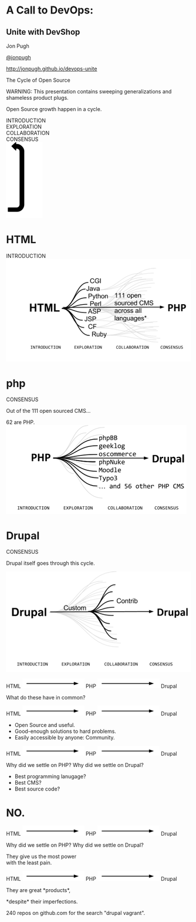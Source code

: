 A Call to DevOps:
=================

Unite with DevShop
------------------

Jon Pugh

[@jonpugh](http://twitter.com/jonpugh)

http://jonpugh.github.io/devops-unite



The Cycle of Open Source



<div class="fragment">
  WARNING:
  This presentation contains sweeping generalizations and shameless product plugs.
</div>






Open Source growth happen in a cycle.



<div class="fragment">
  INTRODUCTION
</div>
<div class="fragment">
    EXPLORATION
</div>
<div class="fragment">
    COLLABORATION
</div>
<div class="fragment">
    CONSENSUS
</div>
<div class="fragment" id='cycle'>
  <img src="img/reset.png">
</div>



HTML
====

<div class="fragment">
  INTRODUCTION
</div>



<img src="img/HTML-PHP.png" class='full'>



php
===

<div class="fragment">
  CONSENSUS
</div>



Out of the 111 open sourced CMS...
<div class='fragment'>62 are PHP.</div>



<img src="img/PHP-DRUPAL.png" class='full'>




Drupal
===

<div class="fragment">
  CONSENSUS
</div>






Drupal itself goes through this cycle.



<img src="img/Drupal-Drupal.png" class='full'>



HTML <img src="img/arrow.png"> PHP <img src="img/arrow.png"> Drupal
<div class='fragment'>
  What do these have in common?
</div>



HTML <img src="img/arrow.png"> PHP <img src="img/arrow.png"> Drupal

<ul>
<li class='fragment'>Open Source and useful.
<li class='fragment'>Good-enough solutions to hard problems.
<li class='fragment'>Easily accessible by anyone: Community.
</ul>



HTML <img src="img/arrow.png"> PHP <img src="img/arrow.png"> Drupal

Why did we settle on PHP? Why did we settle on Drupal?

<ul>
<li class='fragment'>Best programming lanugage?
<li class='fragment'>Best CMS?
<li class='fragment'>Best source code?
</ul>

 <h1 class="side fragment">NO.</h1>



HTML <img src="img/arrow.png"> PHP <img src="img/arrow.png"> Drupal

Why did we settle on PHP? Why did we settle on Drupal?

<div class="fragment">
They give us the most power<br>
with the least pain.
</div>



HTML <img src="img/arrow.png"> PHP <img src="img/arrow.png"> Drupal

<p class="fragment">
They are great *products*,
</p>
<p class="fragment">
*despite* their imperfections.
</p>




240 repos on github.com for the search "drupal vagrant".
